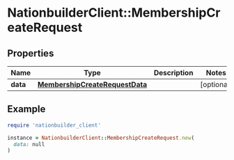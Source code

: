 # NationbuilderClient::MembershipCreateRequest

## Properties

| Name | Type | Description | Notes |
| ---- | ---- | ----------- | ----- |
| **data** | [**MembershipCreateRequestData**](MembershipCreateRequestData.md) |  | [optional] |

## Example

```ruby
require 'nationbuilder_client'

instance = NationbuilderClient::MembershipCreateRequest.new(
  data: null
)
```

